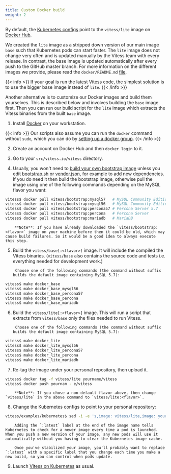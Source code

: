 ```yaml
---
title: Custom Docker build
weight: 2
---
```


By default, the [Kubernetes configs](https://github.com/vitessio/vitess/tree/master/examples/kubernetes) point to the `vitess/lite` image on [Docker Hub](https://hub.docker.com/u/vitess/).

We created the `lite` image as a stripped down version of our main image `base` such that Kubernetes pods can start faster. The `lite` image does not change very often and is updated manually by the Vitess team with every release. In contrast, the base image is updated automatically after every push to the GitHub master branch. For more information on the different images we provide, please read the `docker/README.md` [file](https://github.com/vitessio/vitess/tree/master/docker).

{{< info >}}
If your goal is run the latest Vitess code, the simplest solution is to use the bigger base image instead of `lite`.
{{< /info >}}

Another alternative is to customize our Docker images and build them yourselves. This is described below and involves building the `base` image first. Then you can run our build script for the `lite` image which extracts the Vitess binaries from the built `base` image.

1. Install [Docker](https://www.docker.com/) on your workstation.

{{< info >}}
Our scripts also assume you can run the `docker` command without `sudo`, which you can do by [setting up a docker group](https://docs.docker.com/engine/installation/linux/ubuntulinux/#create-a-docker-group).
{{< /info >}}

2. Create an account on Docker Hub and then `docker login` to it.

3. Go to your `src/vitess.io/vitess` directory.

4. Usually, you won't need to [build your own bootstrap image](https://github.com/vitessio/vitess/blob/master/docker/bootstrap/README.md) unless you edit [bootstrap.sh](https://github.com/vitessio/vitess/blob/master/bootstrap.sh) or [vendor.json](https://github.com/vitessio/vitess/blob/master/vendor/vendor.json), for example to add new dependencies. If you do need it then build the bootstrap image, otherwise pull the image using one of the following commands depending on the MySQL flavor you want:

``` sh
vitess$ docker pull vitess/bootstrap:mysql57   # MySQL Community Edition 5.7
vitess$ docker pull vitess/bootstrap:mysql56   # MySQL Community Edition 5.6
vitess$ docker pull vitess/bootstrap:percona57 # Percona Server 5.7
vitess$ docker pull vitess/bootstrap:percona   # Percona Server
vitess$ docker pull vitess/bootstrap:mariadb   # MariaDB
```

        **Note**: If you have already downloaded the `vitess/bootstrap:<flavor>` image on your machine before then it could be old, which may cause build failures. So it would be a good idea to always execute this step.

5. Build the `vitess/base[:<flavor>]` image. It will include the compiled the Vitess binaries. (`vitess/base` also contains the source code and tests i.e. everything needed for development work.)

        Choose one of the following commands (the command without suffix builds the default image containing MySQL 5.7):

``` sh
vitess$ make docker_base
vitess$ make docker_base_mysql56
vitess$ make docker_base_percona57
vitess$ make docker_base_percona
vitess$ make docker_base_mariadb
```

6. Build the `vitess/lite[:<flavor>]` image. This will run a script that extracts from `vitess/base` only the files needed to run Vitess.

        Choose one of the following commands (the command without suffix builds the default image containing MySQL 5.7):

``` sh
vitess$ make docker_lite
vitess$ make docker_lite_mysql56
vitess$ make docker_lite_percona57
vitess$ make docker_lite_percona
vitess$ make docker_lite_mariadb
```

7. Re-tag the image under your personal repository, then upload it.

``` sh
vitess$ docker tag -f vitess/lite yourname/vitess
vitess$ docker push yournam - e/vitess
```

        **Note**: If you chose a non-default flavor above, then change `vitess/lite` in the above command to `vitess/lite:<flavor>`.

8. Change the Kubernetes configs to point to your personal repository:

``` sh
vitess/examples/kubernetes$ sed -i -e 's,image: vitess/lite,image: yourname/vitess:latest,' *.yaml
```

        Adding the `:latest` label at the end of the image name tells Kubernetes to check for a newer image every time a pod is launched. When you push a new version of your image, any new pods will use it automatically without you having to clear the Kubernetes image cache.

        Once you've stabilized your image, you'll probably want to replace `:latest` with a specific label that you change each time you make a new build, so you can control when pods update.

9. Launch [Vitess on Kubernetes](https://vitess.io/getting-started/ ) as usual.
